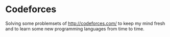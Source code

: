 # Codeforces

Solving some problemsets of http://codeforces.com/ to keep my mind fresh and to learn some new programming languages from time to time.

